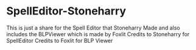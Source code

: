# SpellEditor-Stoneharry
This is just a share for the Spell Editor that Stoneharry Made and also includes the BLPViewer which is made by Foxlit
Credits to Stoneharry for SpellEditor
Credits to Foxlit for BLP Viewer
